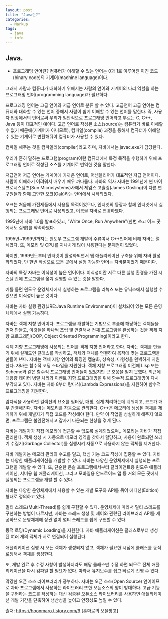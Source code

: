 ```yaml
---
layout: post
title: "Java란?"
categories:
  - Markup
tags:
  - java
  - info
---
```


## Java.

- 프로그래밍 언어란?
컴퓨터가 이해할 수 있는 언어는 0과 1로 이루어진 이진 코드(binary code)의 기계어(machine language)이다.

그래서 사람과 컴퓨터가 대화하기 위해서는 사람의 언어와 기계어의 다리 역할을 하는 프로그래밍 언어(programming language)가 필요하다.

프로그래밍 언어는 고급 언어와 저급 언어로 분류 할 수 있다.
고급언어
고급 언어는 컴퓨터와 대화할 수 있는 언어 중에서 사람이 쉽게 이해할 수 있는 언어를 말한다.
즉, 사용자 입장에서의 언어로써 우리가 일반적으로 프로그래밍 언어라고 부르는 C, C++, Java 등이 대표적인 예이다.
고급 언어로 작성된 소스(source)는 컴퓨터가 바로 이해할 수 없기 때문에(기계어가 아니므로), 컴파일(compile) 과정을 통해서 컴퓨터가 이해할 수 있는 기계어로 변환해줘야 컴퓨터가 사용할 수 있다.

컴파일 해주는 것을 컴파일러(compiler)라고 하며, 자바에서는 javac.exe가 담당한다.

우리가 흔히 말하는 프로그램(program)이란 컴퓨터에서 특정 목적을 수행하기 위해 프로그래밍 언어로 작성된 소스를 기계어로 번역한 것을 말한다.

저급언어
저급 언어는 기계어에 가까운 언어로, 어셈블리어가 대표적인 저급 언어이다.
사람이 이해하기 어려워서 배우기 매우 까다롭다.
자바의 역사
자바는 1991년에 썬 마이크로시스템즈(Sun Microsystems)사에서 제임스 고슬링(James Gosling)이 다른 연구원들과 함께 고안한 오크(Oak)라는 언어에서 시작되었다.

오크는 처음에 가전제품에서 사용될 목적이었으나, 인터넷의 등장과 함께 인터넷에서 실행되는 프로그래밍 언어로 사용되었고, 이름을 자바로 변경하였다.

1995년에 자바 1.0을 발표하였고, "Write Once, Run Anywhere"(한번 쓰고 어느 곳에서도 실행)를 약속하였다.

1995년~1999년까지는 윈도우 프로그램 개발이 주류여서 C++언어에 비해 자바는 열세였다. 또, 메모리 및 CPU를 지나치게 많이 사용한다는 문제점이 있었다.

하지만, 1999년도부터 인터넷이 활성화되면서 웹 애플리케이션 구축을 위해 자바 활성화되었다. 단 한번 작성으로 모든 곳에서 실행 가능한 언어는 자바뿐이었기 때문이다.


자바의 특징
자바는 이식성이 높은 언어이다.
이식성이란 서로 다른 실행 환경을 가진 시스템 간에 프로그램을 옮겨 실행할 수 있는 것을 말한다.

예를 들면 윈도우 운영체제에서 실행하는 프로그램을 리눅스 또는 유닉스에서 실행할 수 있으면 이식성이 높은 것이다.

자바는 자바 실행 환경(JRE:Java Runtime Environment)이 설치되어 있는 모든 운영체제에서 실행 가능하다.

자바는 객체 지향 언어이다.
프로그램을 개발하는 기법으로 부품에 해당하는 객체들을 먼저 만들고, 이것들을 하나씩 조립 및 연결해서 전체 프로그램을 완성하는 것을 객체 지향 프로그래밍(OOP, Object Oriented Programming)이라고 한다.

객체 지향 프로그래밍에 사용되는 언어를 객체 지향 언어라고 한다.
자바는 객체를 만들기 위해 설계도인 클래스를 작성하고, 객체와 객체를 연결하여 목적에 맞는 프로그램을 만들어 낸다.
자바는 객체 지향 언어의 특징인 캡슐화, 상속성, 다형성을 완벽하게 지원한다.
자바는 함수적 코딩 스타일을 지원한다.
객체 지향 프로그래밍 이전에 Lisp 또는 Scheme와 같은 함수적 프로그래밍 언어들이 있었지만 큰 호응을 얻지 못했다.
최근에 대용량 데이터 병렬 처리와 이벤트 지향 프로그래밍을 위해 함수적 프로그래밍이 다시 부각되고 있다.
자바는 자바 8부터 람다식(Lambda Expressions)을 지원하여 함수적 프로그래밍을 지원한다.

람다식을 사용하면 컬렉션의 요소를 필터링, 매핑, 집계 처리하는데 쉬워지고, 코드가 매우 간결해진다.
자바는 메모리를 자동으로 관리한다.
C++은 메모리에 생성된 객체를 제거하기 위해 개발자가 직접 코드를 작성해야 한다. 만약 이 작업을 성실하게 해주지 않으면, 프로그램은 불완전해지고 갑자기 다운되는 현상을 겪게 된다.

자바는 개발자가 직접 메모리에 접근할 수 없도록 설계되었으며,. 메모리는 자바가 직접 관리한다.
객체 생성 시 자동으로 메모리 영역을 찾아서 할당하고, 사용이 완료되면 쓰레기 수집기(Garbage Collector)를 실행시켜 자동으로 사용하지 않는 객체를 제거한다.

자바 개발자는 메모리 관리의 수고를 덜고, 핵심 기능 코드 작성에 집중할 수 있다.
자바는 다양한 애플리케이션을 개발할 수 있다.
자바는 다양한 운영체제에서 실행되는 프로그램을 개발할 수 있다.
또, 단순한 콘솔 프로그램에서부터 클라이언트용 윈도우 애플리케이션, 서버용 웹 애플리케이션, 그리고 모바일용 안드로이드 앱 등 거의 모든 곳에서 실행되는 프로그램을 개발 할 수 있다.

자바는 다양한 운영체제에서 사용할 수 있는 개발 도구와 API를 묶어 에디션(Edition) 형태로 정의하고 있다.

멀티 스레드(Multi-Thread)를 쉽게 구현할 수 있다.
운영체제에 따라서 멀티 스레드를 구현하는 방법이 다르지만, 자바는 스레드 생성 및 제어와 관련된 라이브러리 API를 제공하므로 운영체제에 상관 없이 멀티 쓰레드를 쉽게 구현할 수 있다.

동적 로딩(Dynamic Loading)을 지원한다.
자바 애플리케이션은 클래스로부터 생성 된 여러 개의 객체가 서로 연결되어 실행된다.

애플리케이션 실행 시 모든 객체가 생성되지 않고, 객체가 필요한 시점에 클래스를 동적 로딩해서 객체를 생성한다.

또, 개발 완료 후 수정 사항이 발생하더라도 해당 클래스만 수정 하면 되므로 전체 애플리케이션을 다시 컴파일 할 필요가 없다. 따라서 유지보수를 쉽고 빠르게 진행 수 있다.

막강한 오픈 소스 라이브러리가 풍부하다.
자바는 오픈 소스(Open Source) 언어이므로 자바 프로그램에서 사용하는 라이브러리 또한 오픈소스의 양이 방대하다.
고급 기능을 구현하는 코드를 작성하는 대신 검증된 오픈소스 라이브러리를 사용하면 애플리케이션 개발 기간을 단축하여 생산성을 높이고 안정성도 높일 수 있다.



출처: https://hoonmaro.tistory.com/9 [훈마로의 보물창고]